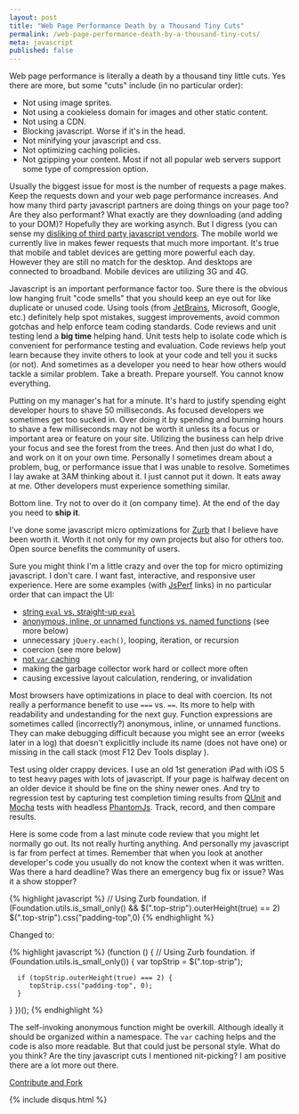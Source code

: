 ```yaml
---
layout: post
title: "Web Page Performance Death by a Thousand Tiny Cuts"
permalink: /web-page-performance-death-by-a-thousand-tiny-cuts/
meta: javascript
published: false
---
```

Web page performance is literally a death by a thousand tiny little cuts.  Yes there are more, but some "cuts" include (in no particular order): 

* Not using image sprites.
* Not using a cookieless domain for images and other static content.  
* Not using a CDN.  
* Blocking javascript.  Worse if it's in the head.
* Not minifying your javascript and css.  
* Not optimizing caching policies.  
* Not gzipping your content.  Most if not all popular web servers support some type of compression option. 

Usually the biggest issue for most is the number of requests a page makes.  Keep the requests down and your web page performance increases.  And how many third party javascript partners are doing things on your page too?  Are they also performant?  What exactly are they downloading (and adding to your DOM)?  Hopefully they are working asynch.  But I digress (you can sense my [disliking of third party javascript vendors](http://metroize.com/preventing-object-modification-in-javascript/). The mobile world we currently live in makes fewer requests that much more important.  It's true that mobile and tablet devices are getting more powerful each day.  However they are still no match for the desktop.  And desktops are connected to broadband.  Mobile devices are utilizing 3G and 4G.

Javascript is an important performance factor too.  Sure there is the obvious low hanging fruit "code smells" that you should keep an eye out for like duplicate or unused code.  Using tools (from [JetBrains](http://www.jetbrains.com/), Microsoft, Google, etc.) definitely help spot mistakes, suggest improvements, avoid common gotchas and help enforce team coding standards.  Code reviews and unit testing lend a **big time** helping hand.  Unit tests help to isolate code which is convenient for performance testing and evaluation.  Code reviews help yout learn because they invite others to look at your code and tell you it sucks (or not).  And sometimes as a developer you need to hear how others would tackle a similar problem.  Take a breath.  Prepare yourself.  You cannot know everything.  

Putting on my manager's hat for a minute.  It's hard to justify spending eight developer hours to shave 50 milliseconds.  As focused developers we sometimes get too sucked in.  Over doing it by spending and burning hours to shave a few milliseconds may not be worth it unless its a focus or important area or feature on your site.  Utilizing the business can help drive your focus and see the forest from the trees.  And then just do what I do, and work on it on your own time.  Personally I sometimes dream about a problem, bug, or performance issue that I was unable to resolve.  Sometimes I lay awake at 3AM thinking about it.  I just cannot put it down.  It eats away at me.  Other developers must experience something similar.

Bottom line.  Try not to over do it (on company time).  At the end of the day you need to **ship it**.

I've done some javascript micro optimizations for [Zurb](http://foundation.zurb.com/) that I believe have been worth it.  Worth it not only for my own projects but also for others too.  Open source benefits the community of users.  

Sure you might think I'm a little crazy and over the top for micro optimizing javascript. I don't care.  I want fast, interactive, and responsive user experience.  Here are some examples (with [JsPerf](https://jsperf.com/) links) in no particular order that can impact the UI:

* [string `eval` vs. straight-up `eval`](http://jsperf.com/eval-string-vs-straight-up)
* [anonymous, inline, or unnamed functions vs. named functions](http://jsperf.com/anonymous-vs-named-functions) (see more below)
* unnecessary `jQuery.each()`, looping, iteration, or recursion
* coercion (see more below)
* [not `var` caching](http://jsperf.com/variable-caching-jquery)
* making the garbage collector work hard or collect more often
* causing excessive layout calculation, rendering, or invalidation

Most browsers have optimizations in place to deal with coercion.  Its not really a performance benefit to use `===` vs. `==`.  Its more to help with readability and undestanding for the next guy.  Function expressions are sometimes called (incorrectly?) anonymous, inline, or unnamed functions.  They can make debugging difficult because you might see an error (weeks later in a log) that doesn't explicitlly include its name (does not have one) or missing in the call stack (most F12 Dev Tools display <anonymous function>).

Test using older crappy devices.  I use an old 1st generation iPad with iOS 5 to test heavy pages with lots of javascript.  If your page is halfway decent on an older device it should be fine on the shiny newer ones.  And try to regression test by capturing test completion timing results from [QUnit](http://qunitjs.com/) and [Mocha](http://mochajs.org/) tests with headless [PhantomJs](http://phantomjs.org/).  Track, record, and then compare results.
 
Here is some code from a last minute code review that you might let normally go out.  Its not really hurting anything.  And personally my javascript is far from perfect at times.  Remember that when you look at another developer's code you usually do not know the context when it was written.  Was there a hard deadline?  Was there an emergency bug fix or issue?  Was it a show stopper?

{% highlight javascript %}
// Using Zurb foundation.
if (Foundation.utils.is_small_only() && $(".top-strip").outerHeight(true) == 2) 
   $(".top-strip").css("padding-top",0)
{% endhighlight %}

Changed to:

{% highlight javascript %}
(function () {
   // Using Zurb foundation.
   if (Foundation.utils.is_small_only()) {
      var topStrip = $(".top-strip");

      if (topStrip.outerHeight(true) === 2) {
         topStrip.css("padding-top", 0);
      }
   }
})();
{% endhighlight %}

The self-invoking anonymous function might be overkill.  Although ideally it should be organized within a namespace.  The `var` caching helps and the code is also more readable.  But that could just be personal style.  What do you think?  Are the tiny javascript cuts I mentioned nit-picking?  I am positive there are a lot more out there.

<span class="fi-page-edit size-21"></span> <a href="{{ site.post_source_root }}2016-03-16-web-page-performance-death-by-a-thousand-tiny-cuts.markdown" target="_blank">Contribute and Fork</a>

{% include disqus.html %}
